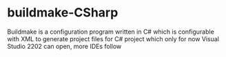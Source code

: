 # buildmake-CSharp
Buildmake is a configuration program written in C# which is configurable with XML to generate project files for C# project which only for now Visual Studio 2202 can open, more IDEs follow 
